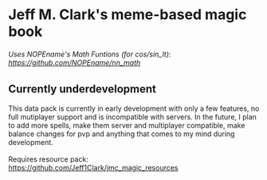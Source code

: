 # Jeff M. Clark's meme-based magic book
###### Uses NOPEname's Math Funtions (for cos/sin_lt): https://github.com/NOPEname/nn_math
## Currently underdevelopment
This data pack is currently in early development with only a few features, no full mutiplayer support and is incompatible with servers. In the future, I plan to add more spells, make them server and multiplayer compatible, make balance changes for pvp and anything that comes to my mind during development.\
\
Requires resource pack: https://github.com/Jeff1Clark/jmc_magic_resources
